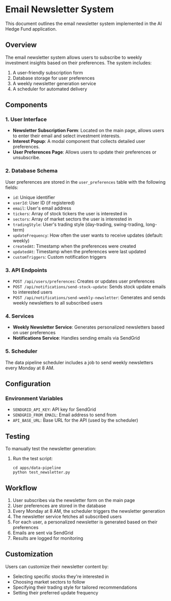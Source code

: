 # Email Newsletter System

This document outlines the email newsletter system implemented in the AI Hedge Fund application.

## Overview

The email newsletter system allows users to subscribe to weekly investment insights based on their preferences. The system includes:

1. A user-friendly subscription form
2. Database storage for user preferences
3. A weekly newsletter generation service
4. A scheduler for automated delivery

## Components

### 1. User Interface

- **Newsletter Subscription Form**: Located on the main page, allows users to enter their email and select investment interests.
- **Interest Popup**: A modal component that collects detailed user preferences.
- **User Preferences Page**: Allows users to update their preferences or unsubscribe.

### 2. Database Schema

User preferences are stored in the `user_preferences` table with the following fields:

- `id`: Unique identifier
- `userId`: User ID (if registered)
- `email`: User's email address
- `tickers`: Array of stock tickers the user is interested in
- `sectors`: Array of market sectors the user is interested in
- `tradingStyle`: User's trading style (day-trading, swing-trading, long-term)
- `updateFrequency`: How often the user wants to receive updates (default: weekly)
- `createdAt`: Timestamp when the preferences were created
- `updatedAt`: Timestamp when the preferences were last updated
- `customTriggers`: Custom notification triggers

### 3. API Endpoints

- `POST /api/users/preferences`: Creates or updates user preferences
- `POST /api/notifications/send-stock-update`: Sends stock update emails to interested users
- `POST /api/notifications/send-weekly-newsletter`: Generates and sends weekly newsletters to all subscribed users

### 4. Services

- **Weekly Newsletter Service**: Generates personalized newsletters based on user preferences
- **Notifications Service**: Handles sending emails via SendGrid

### 5. Scheduler

The data pipeline scheduler includes a job to send weekly newsletters every Monday at 8 AM.

## Configuration

### Environment Variables

- `SENDGRID_API_KEY`: API key for SendGrid
- `SENDGRID_FROM_EMAIL`: Email address to send from
- `API_BASE_URL`: Base URL for the API (used by the scheduler)

## Testing

To manually test the newsletter generation:

1. Run the test script:
   ```
   cd apps/data-pipeline
   python test_newsletter.py
   ```

## Workflow

1. User subscribes via the newsletter form on the main page
2. User preferences are stored in the database
3. Every Monday at 8 AM, the scheduler triggers the newsletter generation
4. The newsletter service fetches all subscribed users
5. For each user, a personalized newsletter is generated based on their preferences
6. Emails are sent via SendGrid
7. Results are logged for monitoring

## Customization

Users can customize their newsletter content by:
- Selecting specific stocks they're interested in
- Choosing market sectors to follow
- Specifying their trading style for tailored recommendations
- Setting their preferred update frequency 